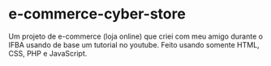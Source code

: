 # e-commerce-cyber-store
 Um projeto de e-commerce (loja online) que criei com meu amigo durante o IFBA usando de base um tutorial no youtube. Feito usando somente HTML, CSS, PHP e JavaScript.
